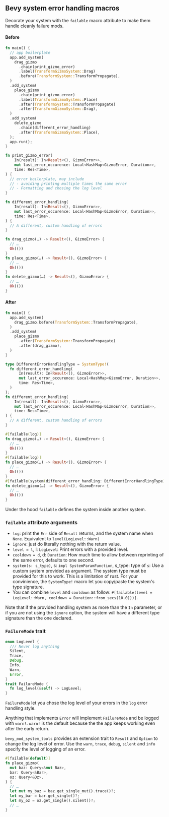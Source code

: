 ## Bevy system error handling macros


Decorate your system with the `failable` macro attribute
to make them handle cleanly failure mods.

#### Before

```rust
fn main() {
  // app boilerplate
  app.add_system(
    drag_gizmo
      .chain(print_gizmo_error)
      .label(TransformGizmoSystem::Drag)
      .before(TransformSystem::TransformPropagate),
  )
  .add_system(
    place_gizmo
      .chain(print_gizmo_error)
      .label(TransformGizmoSystem::Place)
      .after(TransformSystem::TransformPropagate)
      .after(TransformGizmoSystem::Drag),
  )
  .add_system(
    delete_gizmo
      .chain(different_error_handling)
      .after(TransformGizmoSystem::Place),
  );
  app.run();
}

fn print_gizmo_error(
    In(result): In<Result<(), GizmoError>>,
    mut last_error_occurence: Local<HashMap<GizmoError, Duration>>,
    time: Res<Time>,
) {
  // error boilerplate, may include
  // - avoiding printing multiple times the same error
  // - Formatting and chosing the log level
}

fn different_error_handling(
    In(result): In<Result<(), GizmoError>>,
    mut last_error_occurence: Local<HashMap<GizmoError, Duration>>,
    time: Res<Time>,
) {
  // A different, custom handling of errors
}

fn drag_gizmo(…) -> Result<(), GizmoError> {
  // …
  Ok(())
}
fn place_gizmo(…) -> Result<(), GizmoError> {
  // …
  Ok(())
}
fn delete_gizmo(…) -> Result<(), GizmoError> {
  // …
  Ok(())
}
```

#### After

```rust
fn main() {
  app.add_system(
    drag_gizmo.before(TransformSystem::TransformPropagate),
  )
  .add_system(
    place_gizmo
      .after(TransformSystem::TransformPropagate)
      .after(drag_gizmo),
  )
}

type DifferentErrorHandlingType = SystemType!(
  fn different_error_handling(
      In(result): In<Result<(), GizmoError>>,
      mut last_error_occurence: Local<HashMap<GizmoError, Duration>>,
      time: Res<Time>,
  )
);
fn different_error_handling(
    In(result): In<Result<(), GizmoError>>,
    mut last_error_occurence: Local<HashMap<GizmoError, Duration>>,
    time: Res<Time>,
) {
  // A different, custom handling of errors
}

#[failable(log)]
fn drag_gizmo(…) -> Result<(), GizmoError> {
  // …
  Ok(())
}
#[failable(log)]
fn place_gizmo(…) -> Result<(), GizmoError> {
  // …
  Ok(())
}
#[failable(system(different_error_handling: DifferentErrorHandlingType))]
fn delete_gizmo(…) -> Result<(), GizmoError> {
  // …
  Ok(())
}
```

Under the hood `failable` defines the system inside another system.

### `failable` attribute arguments

- `log`: print the `Err` side of `Result` returns,
  and the system name when `None`. Equivalent to `level(LogLevel::Warn)`
- `ignore`: just do literally nothing with the return value.
- `level = l`, l: `LogLevel`: Print errors with a provided level.
- `cooldown = d`, d: `Duration`: How much time to allow between reprinting
  of the same error, defaults to one second.
- `system(s: s_type)`, s: `impl SystemParamFunction`, s_type: type of `s`:
  Use a custom system provided as argument. The system type must be provided
  for this to work. This is a limitation of rust. For your convinience, the
  `SystemType!` macro let you copy/paste the system's type signature.
- You can combine `level` and `cooldown` as follow:
  `#[failable(level = LogLevel::Warn, cooldown = Duration::from_secs(10.0)))]`.

Note that if the provided handling system as more than the `In` parameter,
or if you are not using the `ignore` option, the system will have a different
type signature than the one declared.

### `FailureMode` trait

```rust
enum LogLevel {
  /// Never log anything
  Silent,
  Trace,
  Debug,
  Info,
  Warn,
  Error,
}
trait FailureMode {
  fn log_level(&self) -> LogLevel;
}
```

`FailureMode` let you chose the log level of your errors in the `log`
error handling style.

Anything that implements `Error` will implement `FailureMode`
and be logged with `warn!`. `warn!` is the default because the
the app keeps working even after the early return.

`bevy_mod_system_tools` provides an extension trait to `Result` and `Option` to change
the log level of error. Use the `warn`, `trace`, `debug`, `silent` and `info` specify
the level of logging of an error.

```rust
#[failable(default)]
fn place_gizmo(
  mut baz: Query<&mut Baz>,
  bar: Query<&Bar>,
  oz: Query<&Oz>,
) {
  // …
  let mut my_baz = baz.get_single_mut().trace()?;
  let my_bar = bar.get_single()?;
  let my_oz = oz.get_single().silent()?;
  // …
}
```